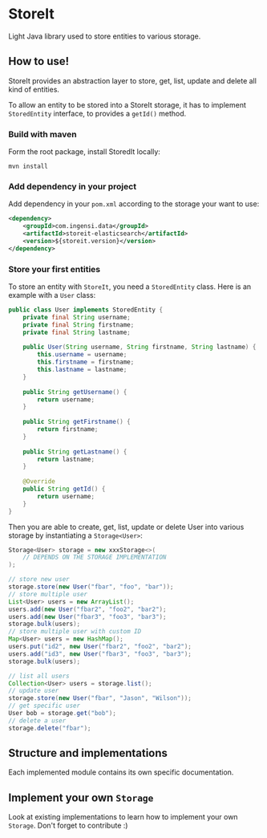 # StoreIt

Light Java library used to store entities to various storage.

## How to use!

StoreIt provides an abstraction layer to store, get, list, update and delete all kind of entities.
 
To allow an entity to be stored into a StoreIt storage, it has to implement `StoredEntity` interface, to provides a 
`getId()` method.

### Build with maven

Form the root package, install StoredIt locally:

```shell
mvn install
```

### Add dependency in your project

Add dependency in your `pom.xml` according to the storage your want to use:

```xml
<dependency>
    <groupId>com.ingensi.data</groupId>
    <artifactId>storeit-elasticsearch</artifactId>
    <version>${storeit.version}</version>
</dependency>
```

### Store your first entities

To store an entity with `StoreIt`, you need a `StoredEntity` class. Here is an example with a `User` class:

```java
public class User implements StoredEntity {
    private final String username;
    private final String firstname;
    private final String lastname;
    
    public User(String username, String firstname, String lastname) {
        this.username = username;
        this.firstname = firstname;
        this.lastname = lastname;
    }
    
    public String getUsername() {
        return username;
    }
    
    public String getFirstname() {
        return firstname;
    }
    
    public String getLastname() {
        return lastname;
    }
    
    @Override
    public String getId() {
        return username;
    }
}

```

Then you are able to create, get, list, update or delete User into various storage by instantiating a `Storage<User>`:

```java
Storage<User> storage = new xxxStorage<>(
    // DEPENDS ON THE STORAGE IMPLEMENTATION
);

// store new user
storage.store(new User("fbar", "foo", "bar"));
// store multiple user
List<User> users = new ArrayList();
users.add(new User("fbar2", "foo2", "bar2");
users.add(new User("fbar3", "foo3", "bar3");
storage.bulk(users);
// store multiple user with custom ID
Map<User> users = new HashMap();
users.put("id2", new User("fbar2", "foo2", "bar2");
users.add("id3", new User("fbar3", "foo3", "bar3");
storage.bulk(users);

// list all users
Collection<User> users = storage.list();
// update user
storage.store(new User("fbar", "Jason", "Wilson"));
// get specific user
User bob = storage.get("bob");
// delete a user
storage.delete("fbar");
```

## Structure and implementations

Each implemented module contains its own specific documentation.

## Implement your own `Storage`

Look at existing implementations to learn how to implement your own `Storage`. Don't forget to contribute :)